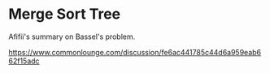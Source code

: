 # Merge Sort Tree

Afifii's summary on Bassel's problem.


https://www.commonlounge.com/discussion/fe6ac441785c44d6a959eab662f15adc
